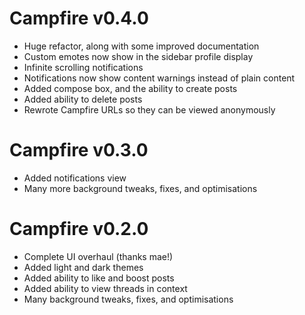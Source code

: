 # Campfire v0.4.0
- Huge refactor, along with some improved documentation
- Custom emotes now show in the sidebar profile display
- Infinite scrolling notifications
- Notifications now show content warnings instead of plain content
- Added compose box, and the ability to create posts
- Added ability to delete posts
- Rewrote Campfire URLs so they can be viewed anonymously

# Campfire v0.3.0
- Added notifications view
- Many more background tweaks, fixes, and optimisations

# Campfire v0.2.0
- Complete UI overhaul (thanks mae!)
- Added light and dark themes
- Added ability to like and boost posts
- Added ability to view threads in context
- Many background tweaks, fixes, and optimisations
